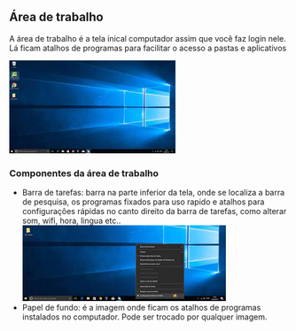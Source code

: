 <div>
    <h2 >Área de trabalho</h2>
    <p>A área de trabalho é a tela inical computador assim que você faz login nele. Lá ficam atalhos de programas para facilitar o acesso a pastas e aplicativos</p>
    <img src="assets/img\AreaDeTrabalho.jpg"/>
    <h3>Componentes da área de trabalho</h3>
    <ul>
        <li>Barra de tarefas: barra na parte inferior da tela, onde se localiza a barra de pesquisa, os programas fixados para uso rapido e atalhos para configuraçôes rápidas no canto direito da barra de tarefas, como alterar som, wifi, hora, lingua etc..
        <img src="assets/img\barraDeTarefas.jpg"/>
        <li>Papel de fundo: é a imagem onde ficam os atalhos de programas instalados no computador. Pode ser trocado por qualquer imagem.
    </ul>
    

</div>